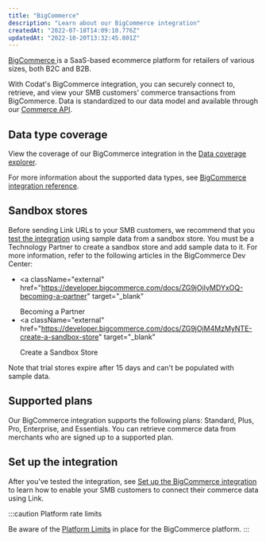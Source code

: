 ```yaml
---
title: "BigCommerce"
description: "Learn about our BigCommerce integration"
createdAt: "2022-07-18T14:09:10.776Z"
updatedAt: "2022-10-20T13:32:45.801Z"
---
```


<a className="external" href="https://www.bigcommerce.com/" target="_blank">
  BigCommerce
</a> is a SaaS-based ecommerce platform for retailers of various sizes, both B2C
and B2B.

With Codat's BigCommerce integration, you can securely connect to, retrieve, and view your SMB customers' commerce transactions from BigCommerce. Data is standardized to our data model and available through our [Commerce API](https://docs.codat.io/docs/datamodel-commerce).

## Data type coverage

View the coverage of our BigCommerce integration in the <a className="external" href="https://knowledge.codat.io/supported-features/commerce?view=tab-by-integration&integrationKey=vqzp" target="_blank">Data coverage explorer</a>.

For more information about the supported data types, see [BigCommerce integration reference](https://docs.codat.io/docs/commerce-bigcommerce-integration-reference).

## Sandbox stores

Before sending Link URLs to your SMB customers, we recommend that you [test the integration](https://docs.codat.io/docs/commerce-bigcommerce-test) using sample data from a sandbox store. You must be a Technology Partner to create a sandbox store and add sample data to it. For more information, refer to the following articles in the BigCommerce Dev Center:

- <a
    className="external"
    href="https://developer.bigcommerce.com/docs/ZG9jOjIyMDYxOQ-becoming-a-partner"
    target="_blank"
  >
    Becoming a Partner
  </a>
- <a
    className="external"
    href="https://developer.bigcommerce.com/docs/ZG9jOjM4MzMyNTE-create-a-sandbox-store"
    target="_blank"
  >
    Create a Sandbox Store
  </a>

Note that trial stores expire after 15 days and can't be populated with sample data.

## Supported plans

Our BigCommerce integration supports the following plans: Standard, Plus, Pro, Enterprise, and Essentials. You can retrieve commerce data from merchants who are signed up to a supported plan.

## Set up the integration

After you've tested the integration, see [Set up the BigCommerce integration](https://docs.codat.io/docs/commerce-bigcommerce-setup) to learn how to enable your SMB customers to connect their commerce data using Link.

:::caution Platform rate limits

Be aware of the <a className="external" href="https://support.bigcommerce.com/s/article/Platform-Limits?language=en_US" target="_blank">Platform Limits</a> in place for the BigCommerce platform.
:::
